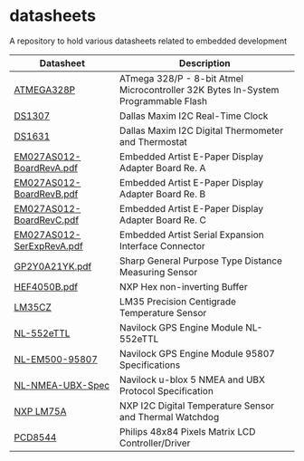 datasheets
==========

A repository to hold various datasheets related to embedded development

| Datasheet | Description |
|-----------|-------------|
| [ATMEGA328P](ATMEGA328P.pdf) | ATmega 328/P - 8-bit Atmel Microcontroller 32K Bytes In-System Programmable Flash |
| [DS1307](DS1307.pdf) | Dallas Maxim I2C Real-Time Clock |
| [DS1631](DS1631.pdf) | Dallas Maxim I2C Digital Thermometer and Thermostat |
| [EM027AS012-BoardRevA.pdf](EM027AS012-BoardRevA.pdf) | Embedded Artist E-Paper Display Adapter Board Re. A |
| [EM027AS012-BoardRevB.pdf](EM027AS012-BoardRevB.pdf) | Embedded Artist E-Paper Display Adapter Board Re. B |
| [EM027AS012-BoardRevC.pdf](EM027AS012-BoardRevC.pdf) | Embedded Artist E-Paper Display Adapter Board Re. C |
| [EM027AS012-SerExpRevA.pdf](EM027AS012-SerExpRevA.pdf) | Embedded Artist Serial Expansion Interface Connector |
| [GP2Y0A21YK.pdf](GP2Y0A21YK.pdf) | Sharp General Purpose Type Distance Measuring Sensor |
| [HEF4050B.pdf](HEF4050B.pdf)| NXP Hex non-inverting Buffer |
| [LM35CZ](LM35CZ.pdf) | LM35 Precision Centigrade Temperature Sensor |
| [NL-552eTTL](NL552eTTL-60721.pdf) | Navilock GPS Engine Module NL-552eTTL |
| [NL-EM500-95807](NLEM500_95807.pdf) | Navilock GPS Engine Module 95807 Specifications |
| [NL-NMEA-UBX-Spec](NLNMEAUBXSpec.pdf) | Navilock u-blox 5 NMEA and UBX Protocol Specification |
| [NXP LM75A](NXP-LM75A.pdf) | NXP I2C Digital Temperature Sensor and Thermal Watchdog |
| [PCD8544](PCD8544.pdf) | Philips 48x84 Pixels Matrix LCD Controller/Driver |
